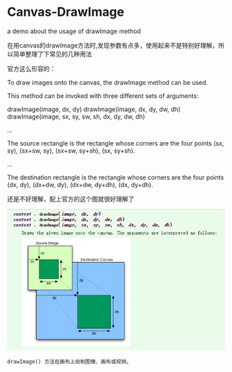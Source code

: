 # Canvas-DrawImage
a demo about the usage of drawImage method

在用canvas的drawImage方法时,发现参数有点多，使用起来不是特别好理解，所以简单整理了下常见的几种用法


官方这么形容的：

To draw images onto the canvas, the drawImage method can be used.

This method can be invoked with three different sets of arguments:

drawImage(image, dx, dy)
drawImage(image, dx, dy, dw, dh)
drawImage(image, sx, sy, sw, sh, dx, dy, dw, dh)

...

The source rectangle is the rectangle whose corners are the four points (sx, sy), (sx+sw, sy), (sx+sw, sy+sh), (sx, sy+sh).

...

The destination rectangle is the rectangle whose corners are the four points (dx, dy), (dx+dw, dy), (dx+dw, dy+dh), (dx, dy+dh).


还是不好理解，配上官方的这个图就很好理解了

<img src="images/drawImage.png">

```
drawImage() 方法在画布上绘制图像、画布或视频。
```